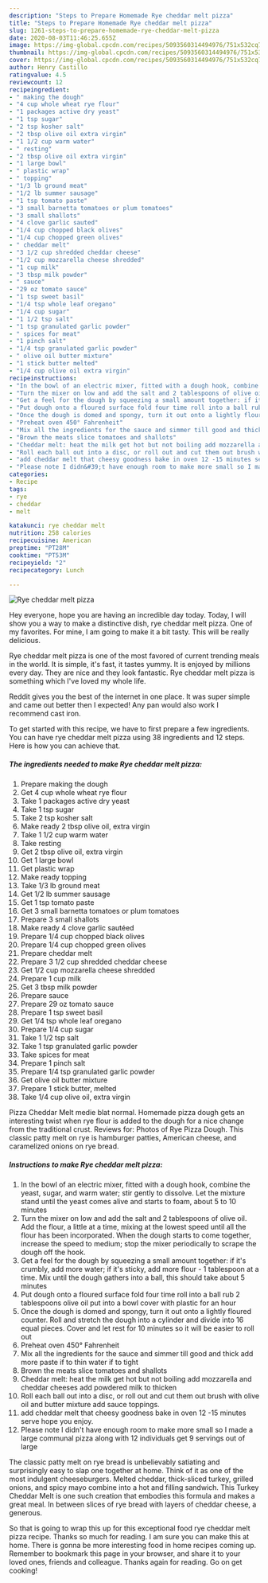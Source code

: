 ```yaml
---
description: "Steps to Prepare Homemade Rye cheddar melt pizza"
title: "Steps to Prepare Homemade Rye cheddar melt pizza"
slug: 1261-steps-to-prepare-homemade-rye-cheddar-melt-pizza
date: 2020-08-03T11:46:25.655Z
image: https://img-global.cpcdn.com/recipes/5093560314494976/751x532cq70/rye-cheddar-melt-pizza-recipe-main-photo.jpg
thumbnail: https://img-global.cpcdn.com/recipes/5093560314494976/751x532cq70/rye-cheddar-melt-pizza-recipe-main-photo.jpg
cover: https://img-global.cpcdn.com/recipes/5093560314494976/751x532cq70/rye-cheddar-melt-pizza-recipe-main-photo.jpg
author: Henry Castillo
ratingvalue: 4.5
reviewcount: 12
recipeingredient:
- " making the dough"
- "4 cup whole wheat rye flour"
- "1 packages active dry yeast"
- "1 tsp sugar"
- "2 tsp kosher salt"
- "2 tbsp olive oil extra virgin"
- "1 1/2 cup warm water"
- " resting"
- "2 tbsp olive oil extra virgin"
- "1 large bowl"
- " plastic wrap"
- " topping"
- "1/3 lb ground meat"
- "1/2 lb summer sausage"
- "1 tsp tomato paste"
- "3 small barnetta tomatoes or plum tomatoes"
- "3 small shallots"
- "4 clove garlic sauted"
- "1/4 cup chopped black olives"
- "1/4 cup chopped green olives"
- " cheddar melt"
- "3 1/2 cup shredded cheddar cheese"
- "1/2 cup mozzarella cheese shredded"
- "1 cup milk"
- "3 tbsp milk powder"
- " sauce"
- "29 oz tomato sauce"
- "1 tsp sweet basil"
- "1/4 tsp whole leaf oregano"
- "1/4 cup sugar"
- "1 1/2 tsp salt"
- "1 tsp granulated garlic powder"
- " spices for meat"
- "1 pinch salt"
- "1/4 tsp granulated garlic powder"
- " olive oil butter mixture"
- "1 stick butter melted"
- "1/4 cup olive oil extra virgin"
recipeinstructions:
- "In the bowl of an electric mixer, fitted with a dough hook, combine the yeast, sugar, and warm water; stir gently to dissolve. Let the mixture stand until the yeast comes alive and starts to foam, about 5 to 10 minutes"
- "Turn the mixer on low and add the salt and 2 tablespoons of olive oil. Add the flour, a little at a time, mixing at the lowest speed until all the flour has been incorporated. When the dough starts to come together, increase the speed to medium; stop the mixer periodically to scrape the dough off the hook."
- "Get a feel for the dough by squeezing a small amount together: if it&#39;s crumbly, add more water; if it&#39;s sticky, add more flour - 1 tablespoon at a time. Mix until the dough gathers into a ball, this should take about 5 minutes"
- "Put dough onto a floured surface fold four time roll into a ball rub 2 tablespoons olive oil put into a bowl cover with plastic for an hour"
- "Once the dough is domed and spongy, turn it out onto a lightly floured counter. Roll and stretch the dough into a cylinder and divide into 16 equal pieces. Cover and let rest for 10 minutes so it will be easier to roll out"
- "Preheat oven 450° Fahrenheit"
- "Mix all the ingredients for the sauce and simmer till good and thick add more paste if to thin water if to tight"
- "Brown the meats slice tomatoes and shallots"
- "Cheddar melt: heat the milk get hot but not boiling add mozzarella and cheddar cheeses add powdered milk to thicken"
- "Roll each ball out into a disc, or roll out and cut them out brush with olive oil and butter mixture add sauce toppings."
- "add cheddar melt that cheesy goodness bake in oven 12 -15 minutes serve hope you enjoy."
- "Please note I didn&#39;t have enough room to make more small so I made a large communal pizza along with 12 individuals get 9 servings out of large"
categories:
- Recipe
tags:
- rye
- cheddar
- melt

katakunci: rye cheddar melt 
nutrition: 258 calories
recipecuisine: American
preptime: "PT28M"
cooktime: "PT53M"
recipeyield: "2"
recipecategory: Lunch

---
```



![Rye cheddar melt pizza](https://img-global.cpcdn.com/recipes/5093560314494976/751x532cq70/rye-cheddar-melt-pizza-recipe-main-photo.jpg)

Hey everyone, hope you are having an incredible day today. Today, I will show you a way to make a distinctive dish, rye cheddar melt pizza. One of my favorites. For mine, I am going to make it a bit tasty. This will be really delicious.

Rye cheddar melt pizza is one of the most favored of current trending meals in the world. It is simple, it's fast, it tastes yummy. It is enjoyed by millions every day. They are nice and they look fantastic. Rye cheddar melt pizza is something which I've loved my whole life.

Reddit gives you the best of the internet in one place. It was super simple and came out better then I expected! Any pan would also work I recommend cast iron.


To get started with this recipe, we have to first prepare a few ingredients. You can have rye cheddar melt pizza using 38 ingredients and 12 steps. Here is how you can achieve that.

<!--inarticleads1-->

##### The ingredients needed to make Rye cheddar melt pizza:

1. Prepare  making the dough
1. Get 4 cup whole wheat rye flour
1. Take 1 packages active dry yeast
1. Take 1 tsp sugar
1. Take 2 tsp kosher salt
1. Make ready 2 tbsp olive oil, extra virgin
1. Take 1 1/2 cup warm water
1. Take  resting
1. Get 2 tbsp olive oil, extra virgin
1. Get 1 large bowl
1. Get  plastic wrap
1. Make ready  topping
1. Take 1/3 lb ground meat
1. Get 1/2 lb summer sausage
1. Get 1 tsp tomato paste
1. Get 3 small barnetta tomatoes or plum tomatoes
1. Prepare 3 small shallots
1. Make ready 4 clove garlic sautéed
1. Prepare 1/4 cup chopped black olives
1. Prepare 1/4 cup chopped green olives
1. Prepare  cheddar melt
1. Prepare 3 1/2 cup shredded cheddar cheese
1. Get 1/2 cup mozzarella cheese shredded
1. Prepare 1 cup milk
1. Get 3 tbsp milk powder
1. Prepare  sauce
1. Prepare 29 oz tomato sauce
1. Prepare 1 tsp sweet basil
1. Get 1/4 tsp whole leaf oregano
1. Prepare 1/4 cup sugar
1. Take 1 1/2 tsp salt
1. Take 1 tsp granulated garlic powder
1. Take  spices for meat
1. Prepare 1 pinch salt
1. Prepare 1/4 tsp granulated garlic powder
1. Get  olive oil butter mixture
1. Prepare 1 stick butter, melted
1. Take 1/4 cup olive oil, extra virgin


Pizza Cheddar Melt medie blat normal. Homemade pizza dough gets an interesting twist when rye flour is added to the dough for a nice change from the traditional crust. Reviews for: Photos of Rye Pizza Dough. This classic patty melt on rye is hamburger patties, American cheese, and caramelized onions on rye bread. 

<!--inarticleads2-->

##### Instructions to make Rye cheddar melt pizza:

1. In the bowl of an electric mixer, fitted with a dough hook, combine the yeast, sugar, and warm water; stir gently to dissolve. Let the mixture stand until the yeast comes alive and starts to foam, about 5 to 10 minutes
1. Turn the mixer on low and add the salt and 2 tablespoons of olive oil. Add the flour, a little at a time, mixing at the lowest speed until all the flour has been incorporated. When the dough starts to come together, increase the speed to medium; stop the mixer periodically to scrape the dough off the hook.
1. Get a feel for the dough by squeezing a small amount together: if it&#39;s crumbly, add more water; if it&#39;s sticky, add more flour - 1 tablespoon at a time. Mix until the dough gathers into a ball, this should take about 5 minutes
1. Put dough onto a floured surface fold four time roll into a ball rub 2 tablespoons olive oil put into a bowl cover with plastic for an hour
1. Once the dough is domed and spongy, turn it out onto a lightly floured counter. Roll and stretch the dough into a cylinder and divide into 16 equal pieces. Cover and let rest for 10 minutes so it will be easier to roll out
1. Preheat oven 450° Fahrenheit
1. Mix all the ingredients for the sauce and simmer till good and thick add more paste if to thin water if to tight
1. Brown the meats slice tomatoes and shallots
1. Cheddar melt: heat the milk get hot but not boiling add mozzarella and cheddar cheeses add powdered milk to thicken
1. Roll each ball out into a disc, or roll out and cut them out brush with olive oil and butter mixture add sauce toppings.
1. add cheddar melt that cheesy goodness bake in oven 12 -15 minutes serve hope you enjoy.
1. Please note I didn&#39;t have enough room to make more small so I made a large communal pizza along with 12 individuals get 9 servings out of large


The classic patty melt on rye bread is unbelievably satiating and surprisingly easy to slap one together at home. Think of it as one of the most indulgent cheeseburgers. Melted cheddar, thick-sliced turkey, grilled onions, and spicy mayo combine into a hot and filling sandwich. This Turkey Cheddar Melt is one such creation that embodies this formula and makes a great meal. In between slices of rye bread with layers of cheddar cheese, a generous. 

So that is going to wrap this up for this exceptional food rye cheddar melt pizza recipe. Thanks so much for reading. I am sure you can make this at home. There is gonna be more interesting food in home recipes coming up. Remember to bookmark this page in your browser, and share it to your loved ones, friends and colleague. Thanks again for reading. Go on get cooking!
